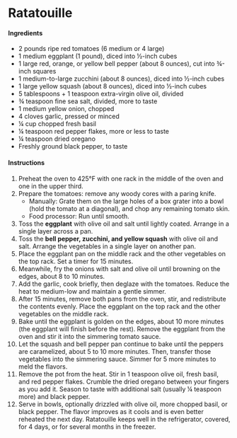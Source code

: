 # Ratatouille

#### Ingredients

- 2 pounds ripe red tomatoes (6 medium or 4 large)
- 1 medium eggplant (1 pound), diced into ½-inch cubes
- 1 large red, orange, or yellow bell pepper (about 8 ounces), cut into ¾-inch squares
- 1 medium-to-large zucchini (about 8 ounces), diced into ½-inch cubes
- 1 large yellow squash (about 8 ounces), diced into ½-inch cubes
- 5 tablespoons + 1 teaspoon extra-virgin olive oil, divided
- ¾ teaspoon fine sea salt, divided, more to taste
- 1 medium yellow onion, chopped
- 4 cloves garlic, pressed or minced
- ¼ cup chopped fresh basil
- ¼ teaspoon red pepper flakes, more or less to taste
- ¼ teaspoon dried oregano
- Freshly ground black pepper, to taste

#### Instructions

1. Preheat the oven to 425°F with one rack in the middle of the oven and one in the upper third.
2. Prepare the tomatoes: remove any woody cores with a paring knife.
   - Manually: Grate them on the large holes of a box grater into a bowl (hold the tomato at a diagonal), and chop any remaining tomato skin.
   - Food processor: Run until smooth.
3. Toss the **eggplant** with olive oil and salt until lightly coated. Arrange in a single layer across a pan.
4. Toss the **bell pepper, zucchini, and yellow squash** with olive oil and salt. Arrange the vegetables in a single layer on another pan.
5. Place the eggplant pan on the middle rack and the other vegetables on the top rack. Set a timer for 15 minutes.
6. Meanwhile, fry the onions with salt and olive oil until browning on the edges, about 8 to 10 minutes.
7. Add the garlic, cook briefly, then deglaze with the tomatoes. Reduce the heat to medium-low and maintain a gentle simmer.
8. After 15 minutes, remove both pans from the oven, stir, and redistribute the contents evenly. Place the eggplant on the top rack and the other vegetables on the middle rack.
9. Bake until the eggplant is golden on the edges, about 10 more minutes (the eggplant will finish before the rest). Remove the eggplant from the oven and stir it into the simmering tomato sauce.
10. Let the squash and bell pepper pan continue to bake until the peppers are caramelized, about 5 to 10 more minutes. Then, transfer those vegetables into the simmering sauce. Simmer for 5 more minutes to meld the flavors.
11. Remove the pot from the heat. Stir in 1 teaspoon olive oil, fresh basil, and red pepper flakes. Crumble the dried oregano between your fingers as you add it. Season to taste with additional salt (usually ¼ teaspoon more) and black pepper.
12. Serve in bowls, optionally drizzled with olive oil, more chopped basil, or black pepper. The flavor improves as it cools and is even better reheated the next day. Ratatouille keeps well in the refrigerator, covered, for 4 days, or for several months in the freezer.